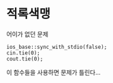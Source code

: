 # 적록색맹

어이가 없던 문제

```
ios_base::sync_with_stdio(false);
cin.tie(0);
cout.tie(0);
```

이 함수들을 사용하면 문제가 틀린다...

